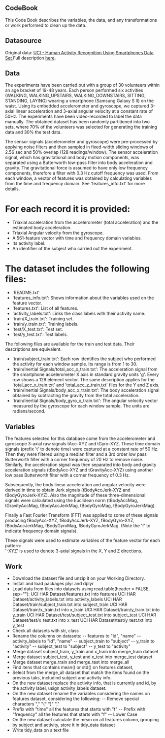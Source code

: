 ## CodeBook

This Code Book describes the variables, the data, and any transformations or work performed to clean up the data.

## Datasource 

Original data: <a href="https://d396qusza40orc.cloudfront.net/getdata%2Fprojectfiles%2FUCI%20HAR%20Dataset.zip">UCI - Human Activity Recognition Using Smartphones Data Set </a>
Full description <a href="http://archive.ics.uci.edu/ml/datasets/Human+Activity+Recognition+Using+Smartphones">here</a>.

## Data 

The experiments have been carried out with a group of 30 volunteers within an age bracket of 19-48 years. Each person performed six activities (WALKING, WALKING_UPSTAIRS, WALKING_DOWNSTAIRS, SITTING, STANDING, LAYING) wearing a smartphone (Samsung Galaxy S II) on the waist. Using its embedded accelerometer and gyroscope, we captured 3-axial linear acceleration and 3-axial angular velocity at a constant rate of 50Hz. The experiments have been video-recorded to label the data manually. The obtained dataset has been randomly partitioned into two sets, where 70% of the volunteers was selected for generating the training data and 30% the test data. 

The sensor signals (accelerometer and gyroscope) were pre-processed by applying noise filters and then sampled in fixed-width sliding windows of 2.56 sec and 50% overlap (128 readings/window). The sensor acceleration signal, which has gravitational and body motion components, was separated using a Butterworth low-pass filter into body acceleration and gravity. The gravitational force is assumed to have only low frequency components, therefore a filter with 0.3 Hz cutoff frequency was used. From each window, a vector of features was obtained by calculating variables from the time and frequency domain. See 'features_info.txt' for more details.

For each record it is provided:
======================================

- Triaxial acceleration from the accelerometer (total acceleration) and the estimated body acceleration.
- Triaxial Angular velocity from the gyroscope. 
- A 561-feature vector with time and frequency domain variables. 
- Its activity label. 
- An identifier of the subject who carried out the experiment.

The dataset includes the following files:
=========================================

- 'README.txt'
- 'features_info.txt': Shows information about the variables used on the feature vector.
- 'features.txt': List of all features.
- 'activity_labels.txt': Links the class labels with their activity name.
- 'train/X_train.txt': Training set.
- 'train/y_train.txt': Training labels.
- 'test/X_test.txt': Test set.
- 'test/y_test.txt': Test labels.

The following files are available for the train and test data. Their descriptions are equivalent. 
- 'train/subject_train.txt': Each row identifies the subject who performed the activity for each window sample. Its range is from 1 to 30. 
- 'train/Inertial Signals/total_acc_x_train.txt': The acceleration signal from the smartphone accelerometer X axis in standard gravity units 'g'. Every row shows a 128 element vector. The same description applies for the 'total_acc_x_train.txt' and 'total_acc_z_train.txt' files for the Y and Z axis. 
- 'train/Inertial Signals/body_acc_x_train.txt': The body acceleration signal obtained by subtracting the gravity from the total acceleration. 
- 'train/Inertial Signals/body_gyro_x_train.txt': The angular velocity vector measured by the gyroscope for each window sample. The units are radians/second. 

## Variables

The features selected for this database come from the accelerometer and gyroscope 3-axial raw signals tAcc-XYZ and tGyro-XYZ. These time domain signals (prefix 't' to denote time) were captured at a constant rate of 50 Hz. Then they were filtered using a median filter and a 3rd order low pass Butterworth filter with a corner frequency of 20 Hz to remove noise. Similarly, the acceleration signal was then separated into body and gravity acceleration signals (tBodyAcc-XYZ and tGravityAcc-XYZ) using another low pass Butterworth filter with a corner frequency of 0.3 Hz. 

Subsequently, the body linear acceleration and angular velocity were derived in time to obtain Jerk signals (tBodyAccJerk-XYZ and tBodyGyroJerk-XYZ). Also the magnitude of these three-dimensional signals were calculated using the Euclidean norm (tBodyAccMag, tGravityAccMag, tBodyAccJerkMag, tBodyGyroMag, tBodyGyroJerkMag). 

Finally a Fast Fourier Transform (FFT) was applied to some of these signals producing fBodyAcc-XYZ, fBodyAccJerk-XYZ, fBodyGyro-XYZ, fBodyAccJerkMag, fBodyGyroMag, fBodyGyroJerkMag. (Note the 'f' to indicate frequency domain signals). 

These signals were used to estimate variables of the feature vector for each pattern:  
'-XYZ' is used to denote 3-axial signals in the X, Y and Z directions.

## Work
- Download the dataset file and unzip it on your Working Directory.
- Install and load packages plyr and dplyr
- Load data from files into datasets using read.table(header = FALSE, sep=""):
	UCI HAR Dataset/features.txt into features
	UCI HAR Dataset/activity_labels.txt into activity_labels
	UCI HAR Dataset/train/subject_train.txt into subject_train
	UCI HAR Dataset/train/x_train.txt into x_train
	UCI HAR Dataset/train/y_train.txt into y_train
	UCI HAR Dataset/test/subject_test.txt into subject_test
	UCI HAR Dataset/test/x_test.txt into x_test
	UCI HAR Dataset/test/y_test.txt into y_test
- Check all datasets with str, class	
- Rename the columns on datasets:
-- features to "id", "name"
-- activity_labels to "id", "name"
-- subject_train to "subject" 
-- y_train to "activity"
-- subject_test to "subject"
-- y_test to "activity"
- Merge dataset subject_train, y_train and x_train into merge_train dataset
- Merge dataset subject_test, y_test and x_test into merge_test dataset
- Merge dataset merge_train and merge_test into merge_all
- Find itens that contains mean() or std() on features dataset, 
- Select from the merge_all dataset that match the itens found on the previous taks, includind subject and activity info.
- On the new dataset replace the activity info, that is currently and id, by the activity label, usign activity_labels dataset.
- On the new dataset rename the variables considering the names on features dataset, considering the following:
-- Remove special characters "," "(" ")" ","
- Prefix with "time" all the features that starts with "t"
-- Prefix with "frequency" all the features that starts with "f"
-- Lower Case
- On the new dataset calculate the mean on all features column, grouping by subject and activity, store it in tidy_data dataset
- Write tidy_data on a text file


